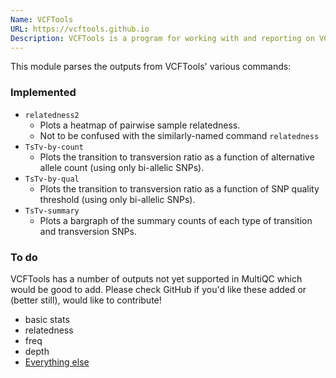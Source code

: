 ```yaml
---
Name: VCFTools
URL: https://vcftools.github.io
Description: VCFTools is a program for working with and reporting on VCF files.
---
```


This module parses the outputs from VCFTools' various commands:

### Implemented
* `relatedness2`
  * Plots a heatmap of pairwise sample relatedness.
  * Not to be confused with the similarly-named command `relatedness`
* `TsTv-by-count`
  * Plots the transition to transversion ratio as a function of 
    alternative allele count (using only bi-allelic SNPs).
* `TsTv-by-qual`
  * Plots the transition to transversion ratio as a function of SNP 
    quality threshold (using only bi-allelic SNPs).
* `TsTv-summary`
  * Plots a bargraph of the summary counts of each type of transition and 
    transversion SNPs. 

### To do
VCFTools has a number of outputs not yet supported in MultiQC which
would be good to add. Please check GitHub if you'd like these added
or (better still), would like to contribute!

* basic stats
* relatedness
* freq
* depth
* [Everything else](https://vcftools.github.io/man_latest.html)
